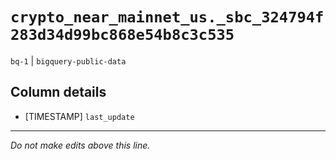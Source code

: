 # `crypto_near_mainnet_us._sbc_324794f283d34d99bc868e54b8c3c535`
`bq-1` | `bigquery-public-data`

## Column details
* [TIMESTAMP] `last_update`

-------------------------------------------------------------------------------
*Do not make edits above this line.*
